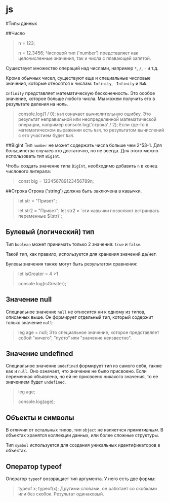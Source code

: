 # js
#Типы данных

##Число
>n = 123;
>
>n = 12.3456;
Числовой тип ('number') представляет как целочисленные значения, так и числа с плавающей запятой.

Существует множество операций над числами, например `*`, `/`, `-` и т.д.

Кроме обычных чисел, существуют еще и специальные числовые значения, которые относятся к числам: `Infinity`, `-Infinity` и `NaN`.

`Infinity` представляет математическую бесконечность. Это особое значение, которое больше любого числа. Мы можем получить его в результате деления на ноль.
>console.log(1 / 0);
`NaN` означает вычислительную ошибку. Это результат неправильной или неопределенной математической операции, например
>console.log('строка' / 2);
Если где-то в математическом выражении есть `NaN`, то результатом вычислений с его участием будет `NaN`.

##BigInt
Тип `number` не может содержать числа больше чем 2^53-1. Для большинства случаев это достаточно, но не всегда. Для этого можно использовать тип `BigInt`.

Чтобы создать значение типа `BigInt`, необходимо добавить `n` в конец числового литерала:

>const big = 123456789123456789n;

##Строка
Строка ('string') должна быть заключена в кавычки.
>let str = "Привет";
>
>let str2 = "Привет";
>let str2 = \`эти кавычки позволяют встраивать переменные ${str}\`;

## Булевый (логический) тип
Тип `boolean` может принимать только 2 значения: `true` и `false`.

Такой тип, как правило, используется для хранения значений да/нет.

Булевы значения также могут быть результатом сравнения:
> let isGreater = 4 \>1
>
>console.log(isGreater);

## Значение null
Специальное значение `null` не относится ни к одному из типов, описанных выше. Он формирует отдельный тип, который содержит только значение `null`:
> leg age = null;
Это специальное значение, которое представляет собой "ничего", "пусто" или "значение неизвестно".

## Значение undefined
Специальное значение `undefined` формирует тип из самого себя, также как и `null`.
Оно означает, что значение не было присвоено. Если переменная объявлена, но ей не присвоено никакого значения, то ее значением будет `undefined`.
> leg age;
>
> console.log(age);

## Объекты и символы
В отличии от остальных типов, тип `object` не являетчся *примитивным*. В объектах хранятся коллекции данных, или более сложные структуры.

Тип `symbol` используется для создания уникальных идентификаторов в объектах.

## Оператор typeof
Оператор `typeof` возвращает тип аргумента. У него есть две формы:
> typeof x;
> typeof(x);
Другими словами, он работает со скобками или без скобок. Результат одинаковый.
